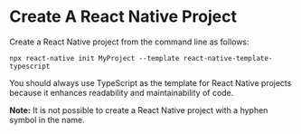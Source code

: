 # Create A React Native Project

Create a React Native project from the command line as follows:

```shell
npx react-native init MyProject --template react-native-template-typescript
```

You should always use TypeScript as the template for React Native projects because it enhances readability and maintainability of code.

__Note:__ It is not possible to create a React Native project with a hyphen symbol in the name.
